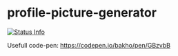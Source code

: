# profile-picture-generator

[![Status Info](https://status.volt.link/api/badge/5/uptime/24?labelColor=502379&color=1BBE6F&style=flat)](https://status.volt.link)

Usefull code-pen: https://codepen.io/bakho/pen/GBzvbB
